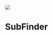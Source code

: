 [<img src="https://img.shields.io/badge/Telegram-%40SubFinder-blue">](https://t.me/SubF1inderBot)

# SubFinder
